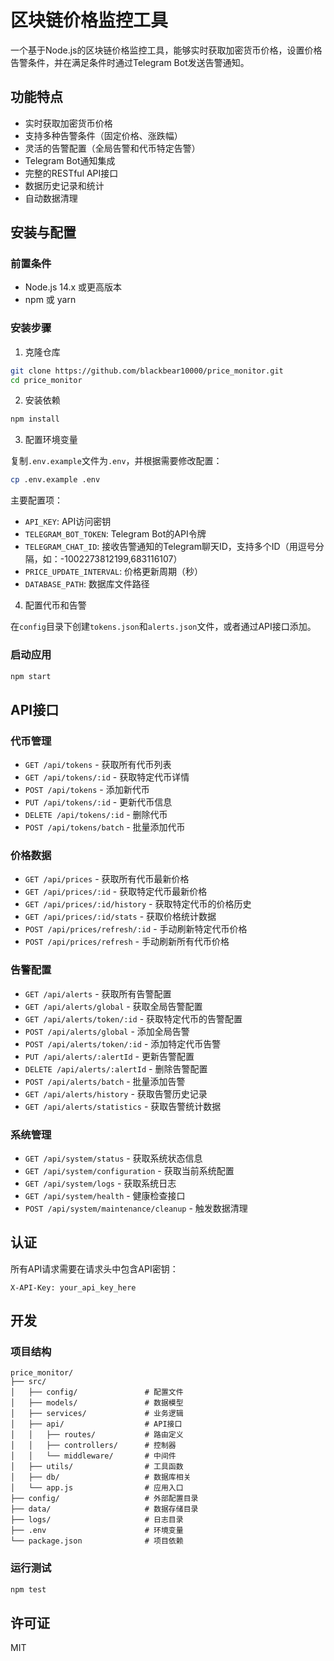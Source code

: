  # 区块链价格监控工具

一个基于Node.js的区块链价格监控工具，能够实时获取加密货币价格，设置价格告警条件，并在满足条件时通过Telegram Bot发送告警通知。

## 功能特点

- 实时获取加密货币价格
- 支持多种告警条件（固定价格、涨跌幅）
- 灵活的告警配置（全局告警和代币特定告警）
- Telegram Bot通知集成
- 完整的RESTful API接口
- 数据历史记录和统计
- 自动数据清理

## 安装与配置

### 前置条件

- Node.js 14.x 或更高版本
- npm 或 yarn

### 安装步骤

1. 克隆仓库

```bash
git clone https://github.com/blackbear10000/price_monitor.git
cd price_monitor
```

2. 安装依赖

```bash
npm install
```

3. 配置环境变量

复制`.env.example`文件为`.env`，并根据需要修改配置：

```bash
cp .env.example .env
```

主要配置项：

- `API_KEY`: API访问密钥
- `TELEGRAM_BOT_TOKEN`: Telegram Bot的API令牌
- `TELEGRAM_CHAT_ID`: 接收告警通知的Telegram聊天ID，支持多个ID（用逗号分隔，如：-1002273812199,683116107）
- `PRICE_UPDATE_INTERVAL`: 价格更新周期（秒）
- `DATABASE_PATH`: 数据库文件路径

4. 配置代币和告警

在`config`目录下创建`tokens.json`和`alerts.json`文件，或者通过API接口添加。

### 启动应用

```bash
npm start
```

## API接口

### 代币管理

- `GET /api/tokens` - 获取所有代币列表
- `GET /api/tokens/:id` - 获取特定代币详情
- `POST /api/tokens` - 添加新代币
- `PUT /api/tokens/:id` - 更新代币信息
- `DELETE /api/tokens/:id` - 删除代币
- `POST /api/tokens/batch` - 批量添加代币

### 价格数据

- `GET /api/prices` - 获取所有代币最新价格
- `GET /api/prices/:id` - 获取特定代币最新价格
- `GET /api/prices/:id/history` - 获取特定代币的价格历史
- `GET /api/prices/:id/stats` - 获取价格统计数据
- `POST /api/prices/refresh/:id` - 手动刷新特定代币价格
- `POST /api/prices/refresh` - 手动刷新所有代币价格

### 告警配置

- `GET /api/alerts` - 获取所有告警配置
- `GET /api/alerts/global` - 获取全局告警配置
- `GET /api/alerts/token/:id` - 获取特定代币的告警配置
- `POST /api/alerts/global` - 添加全局告警
- `POST /api/alerts/token/:id` - 添加特定代币告警
- `PUT /api/alerts/:alertId` - 更新告警配置
- `DELETE /api/alerts/:alertId` - 删除告警配置
- `POST /api/alerts/batch` - 批量添加告警
- `GET /api/alerts/history` - 获取告警历史记录
- `GET /api/alerts/statistics` - 获取告警统计数据

### 系统管理

- `GET /api/system/status` - 获取系统状态信息
- `GET /api/system/configuration` - 获取当前系统配置
- `GET /api/system/logs` - 获取系统日志
- `GET /api/system/health` - 健康检查接口
- `POST /api/system/maintenance/cleanup` - 触发数据清理

## 认证

所有API请求需要在请求头中包含API密钥：

```
X-API-Key: your_api_key_here
```

## 开发

### 项目结构

```
price_monitor/
├── src/
│   ├── config/               # 配置文件
│   ├── models/               # 数据模型
│   ├── services/             # 业务逻辑
│   ├── api/                  # API接口
│   │   ├── routes/           # 路由定义
│   │   ├── controllers/      # 控制器
│   │   └── middleware/       # 中间件
│   ├── utils/                # 工具函数
│   ├── db/                   # 数据库相关
│   └── app.js                # 应用入口
├── config/                   # 外部配置目录
├── data/                     # 数据存储目录
├── logs/                     # 日志目录
├── .env                      # 环境变量
└── package.json              # 项目依赖
```

### 运行测试

```bash
npm test
```

## 许可证

MIT